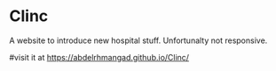 # Clinc

A website to  introduce new hospital stuff.
Unfortunalty not responsive.

#visit it at https://abdelrhmangad.github.io/Clinc/
